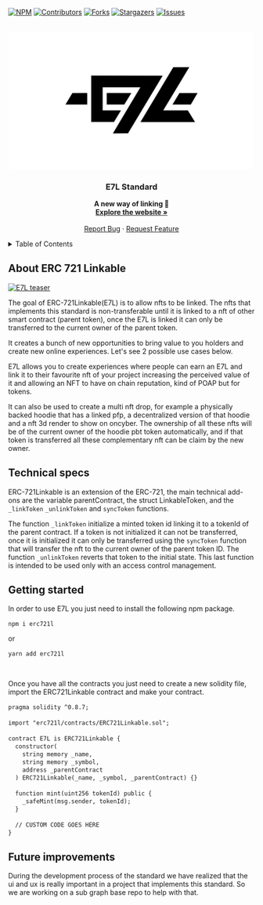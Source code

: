 <!-- Improved compatibility of back to top link: See: https://github.com/othneildrew/Best-README-Template/pull/73 -->

<a name="readme-top"></a>

[![NPM](https://img.shields.io/npm/v/erc721l?color=%23cc3534&style=for-the-badge&logo=npm&logoColor=white)](https://www.npmjs.com/package/erc721l)
[![Contributors][contributors-shield]][contributors-url]
[![Forks][forks-shield]][forks-url]
[![Stargazers][stars-shield]][stars-url]
[![Issues][issues-shield]][issues-url]

<!-- PROJECT LOGO -->
<br />
<div align="center">
  <a href="https://github.com/Racks-Labs/ERC721-Linkable">
    <picture>
      <source media="(prefers-color-scheme: light)" srcset="README/E7L-Black.svg">
      <source media="(prefers-color-scheme: dark)" srcset="README/E7L-White.svg">
      <img src="README/E7L-Black.svg" alt="E7L logo" width="500">
    </picture>
  </a>
<h3 align="center">E7L Standard</h3>
  <p align="center">
    <b>A new way of linking 🔗</b>
    <br />
    <a href="https://e7l.rackslabs.com"><strong>Explore the website »</strong></a>
    <br />
    <br />
    <a href="https://github.com/Racks-Labs/ERC721-Linkable/issues">Report Bug</a>
    ·
    <a href="https://github.com/Racks-Labs/ERC721-Linkable/issues">Request Feature</a>
  </p>
</div>

<!-- TABLE OF CONTENTS -->
<details>
  <summary>Table of Contents</summary>
  <ol>
    <li>
      <a href="#about-erc-721-linkable">About ERC 721-Linkable</a>
    </li>
    <li><a href="#technical-specs">Technical specs</a></li>
    <li><a href="#getting-started">Getting Started</a></li>
    <li><a href="#future-improvements">Future improvements</a></li>
  </ol>
</details>

## About ERC 721 Linkable

[![E7L teaser][e7l-teaser]](https://e7l.rackslabs.com)

The goal of ERC-721Linkable(E7L) is to allow nfts to be linked. The nfts that implements this standard is non-transferable until it is linked to a nft of other smart contract (parent token), once the E7L is linked it can only be transferred to the current owner of the parent token.

It creates a bunch of new opportunities to bring value to you holders and create new online experiences. Let's see 2 possible use cases below.

E7L allows you to create experiences where people can earn an E7L and link it to their favourite nft of your project increasing the perceived value of it and allowing an NFT to have on chain reputation, kind of POAP but for tokens.

It can also be used to create a multi nft drop, for example a physically backed hoodie that has a linked pfp, a decentralized version of that hoodie and a nft 3d render to show on oncyber. The ownership of all these nfts will be of the current owner of the hoodie pbt token automatically, and if that token is transferred all these complementary nft can be claim by the new owner.

## Technical specs

ERC-721Linkable is an extension of the ERC-721, the main technical add-ons are the variable parentContract, the struct LinkableToken, and the `_linkToken` `_unlinkToken` and `syncToken` functions.

The function `_linkToken` initialize a minted token id linking it to a tokenId of the parent contract. If a token is not initialized it can not be transferred, once it is initialized it can only be transferred using the `syncToken` function that will transfer the nft to the current owner of the parent token ID. The function `_unlinkToken` reverts that token to the initial state. This last function is intended to be used only with an access control management.

## Getting started

In order to use E7L you just need to install the following npm package.

```shell
npm i erc721l
```

or

```shell
yarn add erc721l
```

<br/>

Once you have all the contracts you just need to create a new solidity file, import the ERC721Linkable contract and make your contract.

```solidity
pragma solidity ^0.8.7;

import "erc721l/contracts/ERC721Linkable.sol";

contract E7L is ERC721Linkable {
  constructor(
    string memory _name,
    string memory _symbol,
    address _parentContract
  ) ERC721Linkable(_name, _symbol, _parentContract) {}

  function mint(uint256 tokenId) public {
    _safeMint(msg.sender, tokenId);
  }

  // CUSTOM CODE GOES HERE
}
```

## Future improvements

During the development process of the standard we have realized that the ui and ux is really important in a project that implements this standard. So we are working on a sub graph base repo to help with that.

<!-- MARKDOWN LINKS & IMAGES -->
<!-- https://www.markdownguide.org/basic-syntax/#reference-style-links -->

[contributors-shield]: https://img.shields.io/github/contributors/Racks-Labs/ERC721-Linkable.svg?style=for-the-badge
[contributors-url]: https://github.com/Racks-Labs/ERC721-Linkable/graphs/contributors
[forks-shield]: https://img.shields.io/github/forks/Racks-Labs/ERC721-Linkable.svg?style=for-the-badge
[forks-url]: https://github.com/Racks-Labs/ERC721-Linkable/network/members
[stars-shield]: https://img.shields.io/github/stars/Racks-Labs/ERC721-Linkable.svg?style=for-the-badge
[stars-url]: https://github.com/Racks-Labs/ERC721-Linkable/stargazers
[issues-shield]: https://img.shields.io/github/issues/Racks-Labs/ERC721-Linkable.svg?style=for-the-badge
[issues-url]: https://github.com/Racks-Labs/ERC721-Linkable/issues
[e7l-teaser]: README/Teaser.gif

